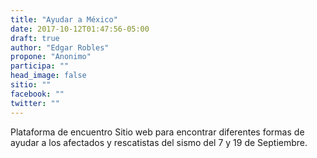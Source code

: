 ```yaml
---
title: "Ayudar a México"
date: 2017-10-12T01:47:56-05:00
draft: true
author: "Edgar Robles"
propone: "Anonimo"
participa: ""
head_image: false
sitio: ""
facebook: ""
twitter: ""
---
```

Plataforma de encuentro Sitio web para encontrar diferentes formas de ayudar a los afectados y rescatistas del sismo del 7 y 19 de Septiembre.
